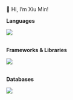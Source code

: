 👋 Hi, I’m Xiu Min!

<b>Languages</b>
<div>
 <a href="https://skillicons.dev">
     <img src="https://skillicons.dev/icons?i=js,ts,py,html,css" />
  </a>
</div>
<br/>

<b>Frameworks & Libraries</b>
<div>
 <a href="https://skillicons.dev">
    <img src="https://skillicons.dev/icons?i=react,nodejs,express,prisma,tailwind,bootstrap" />
  </a>
</div>
<br/>

<b>Databases</b>
<div>
 <a href="https://skillicons.dev">
     <img src="https://skillicons.dev/icons?i=mongodb,postgres" />
  </a>
</div>
<br/>


<!---
xxiuminn/xxiuminn is a ✨ special ✨ repository because its `README.md` (this file) appears on your GitHub profile.
You can click the Preview link to take a look at your changes.
--->
